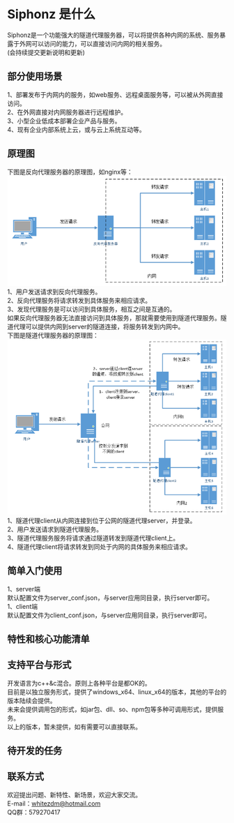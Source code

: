 # Siphonz 是什么
Siphonz是一个功能强大的隧道代理服务器，可以将提供各种内网的系统、服务暴露于外网可以访问的能力，可以直接访问内网的相关服务。  
(会持续提交更新说明和更新)
## 部分使用场景
1、部署发布于内网内的服务，如web服务、远程桌面服务等，可以被从外网直接访问。  
2、在外网直接对内网服务器进行远程维护。  
3、小型企业低成本部署企业产品与服务。  
4、现有企业内部系统上云，或与云上系统互动等。  
## 原理图
下图是反向代理服务器的原理图，如nginx等：  
![image](https://github.com/whitezdm/siphon/blob/main/images/reverse_proxy.png)  
1、用户发送请求到反向代理服务。  
2、反向代理服务将请求转发到具体服务来相应请求。  
3、发现代理服务是可以访问到具体服务，相互之间是互通的。  
 如果反向代理服务器无法直接访问到具体服务，那就需要使用到隧道代理服务。隧道代理可以提供内网到server的隧道连接，将服务转发到内网中。  
下图是隧道代理服务器的原理图：  
![image](https://github.com/whitezdm/siphon/blob/main/images/tunnel_proxy.png)  
1、隧道代理client从内网连接到位于公网的隧道代理server，并登录。  
2、用户发送请求到隧道代理服务。  
3、隧道代理服务服务将请求通过隧道转发到隧道代理client上。  
4、隧道代理client将请求转发到同处于内网的具体服务来相应请求。  

## 简单入门使用
1、server端  
	默认配置文件为server_conf.json，与server应用同目录，执行server即可。  
1、client端  
	默认配置文件为client_conf.json，与server应用同目录，执行server即可。  
   
## 特性和核心功能清单


## 支持平台与形式
开发语言为c++&c混合。原则上各种平台是都OK的。  
目前是以独立服务形式，提供了windows_x64、linux_x64的版本，其他的平台的版本陆续会提供。  
未来会提供调用包的形式，如jar包、dll、so、npm包等多种可调用形式，提供服务。  
以上的版本，暂未提供，如有需要可以直接联系。  
## 待开发的任务


## 联系方式
欢迎提出问题、新特性、新场景，欢迎大家交流。  
E-mail：whitezdm@hotmail.com  
QQ群：579270417